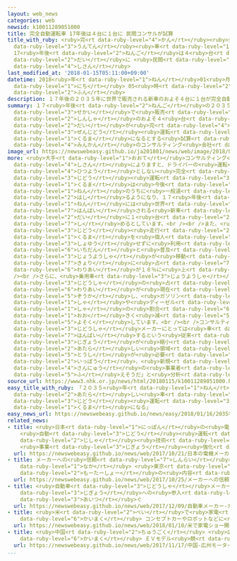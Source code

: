 ```yaml
---
layout: web_news
categories: web
newsid: k10011289051000
title: 完全自動運転車 17年後は４台に１台に 民間コンサルが試算
title_with_ruby: <ruby>完<rt data-ruby-level="4">かん</rt></ruby><ruby>全自動<rt data-ruby-level="3">ぜんじどう</rt></ruby><ruby>運転<rt
  data-ruby-level="3">うんてん</rt></ruby><ruby>車<rt data-ruby-level="1">しゃ</rt></ruby>
  17<ruby>年後<rt data-ruby-level="2">ねんご</rt></ruby>は４<ruby>台<rt data-ruby-level="2">だい</rt></ruby>に１<ruby>台<rt
  data-ruby-level="2">だい</rt></ruby>に <ruby>民間<rt data-ruby-level="4">みんかん</rt></ruby>コンサルが<ruby>試算<rt
  data-ruby-level="4">しさん</rt></ruby>
last_modified_at: '2018-01-15T05:11:00+09:00'
datetime: 2018<ruby>年<rt data-ruby-level="1">ねん</rt></ruby>01<ruby>月<rt data-ruby-level="1">がつ</rt></ruby>15<ruby>日<rt
  data-ruby-level="1">にち</rt></ruby> 05<ruby>時<rt data-ruby-level="2">じ</rt></ruby>11<ruby>分<rt
  data-ruby-level="2">ふん</rt></ruby>
description: １７年後の２０３５年に世界で販売される新車のおよそ４台に１台が完全自動運転の車になるとする試算を民間のコンサルティング会社がまとめました。
summary: １７<ruby>年後<rt data-ruby-level="2">ねんご</rt></ruby>の２０３５<ruby>年<rt data-ruby-level="1">ねん</rt></ruby>に<ruby>世界<rt
  data-ruby-level="3">せかい</rt></ruby>で<ruby>販売<rt data-ruby-level="7">はんばい</rt></ruby>される<ruby>新車<rt
  data-ruby-level="2">しんしゃ</rt></ruby>のおよそ４<ruby>台<rt data-ruby-level="2">だい</rt></ruby>に１<ruby>台<rt
  data-ruby-level="2">だい</rt></ruby>が<ruby>完<rt data-ruby-level="4">かん</rt></ruby><ruby>全自動<rt
  data-ruby-level="3">ぜんじどう</rt></ruby><ruby>運転<rt data-ruby-level="3">うんてん</rt></ruby>の<ruby>車<rt
  data-ruby-level="1">くるま</rt></ruby>になるとする<ruby>試算<rt data-ruby-level="4">しさん</rt></ruby>を<ruby>民間<rt
  data-ruby-level="4">みんかん</rt></ruby>のコンサルティング<ruby>会社<rt data-ruby-level="2">がいしゃ</rt></ruby>がまとめました。
image_url: https://newswebeasy.github.io/ja201801/news/web/image/2018/01/15/K10011289051_1801150520_1801150522_01_03.jpg
more: <ruby>大手<rt data-ruby-level="1">おおて</rt></ruby>コンサルティング<ruby>会社<rt data-ruby-level="2">がいしゃ</rt></ruby>「ボストンコンサルティング」の<ruby>試算<rt
  data-ruby-level="4">しさん</rt></ruby>によりますと、ドライバーの<ruby>運転<rt data-ruby-level="3">うんてん</rt></ruby>を<ruby>必要<rt
  data-ruby-level="4">ひつよう</rt></ruby>としない<ruby>完全<rt data-ruby-level="4">かんぜん</rt></ruby><ruby>自動<rt
  data-ruby-level="3">じどう</rt></ruby><ruby>運転<rt data-ruby-level="3">うんてん</rt></ruby>の<ruby>車<rt
  data-ruby-level="1">くるま</rt></ruby>は<ruby>今後<rt data-ruby-level="2">こんご</rt></ruby>１０<ruby>年<rt
  data-ruby-level="1">ねん</rt></ruby>のうちに<ruby>一般道<rt data-ruby-level="7">いっぱんどう</rt></ruby>を<ruby>走<rt
  data-ruby-level="2">はし</rt></ruby>るようになり、１７<ruby>年後<rt data-ruby-level="2">ねんご</rt></ruby>の２０３５<ruby>年<rt
  data-ruby-level="1">ねん</rt></ruby>には<ruby>世界<rt data-ruby-level="3">せかい</rt></ruby>で<ruby>販売<rt
  data-ruby-level="7">はんばい</rt></ruby>される<ruby>新車<rt data-ruby-level="2">しんしゃ</rt></ruby>の２３％、およそ４<ruby>台<rt
  data-ruby-level="2">だい</rt></ruby>に１<ruby>台<rt data-ruby-level="2">だい</rt></ruby>を<ruby>占<rt
  data-ruby-level="7">し</rt></ruby>めるとしています。<br /><br />また、<ruby>運転手<rt data-ruby-level="3">うんてんしゅ</rt></ruby>がいない<ruby>自動<rt
  data-ruby-level="3">じどう</rt></ruby><ruby>走行<rt data-ruby-level="2">そうこう</rt></ruby>のタクシーのほか、「カーシェア」や「ライドシェア」など、<ruby>車<rt
  data-ruby-level="1">くるま</rt></ruby>を<ruby>個人<rt data-ruby-level="5">こじん</rt></ruby>で<ruby>所有<rt
  data-ruby-level="3">しょゆう</rt></ruby>せずに<ruby>利用<rt data-ruby-level="4">りよう</rt></ruby>するサービスが<ruby>一段<rt
  data-ruby-level="6">いちだん</rt></ruby>と<ruby>普及<rt data-ruby-level="7">ふきゅう</rt></ruby>し、<ruby>乗用車<rt
  data-ruby-level="3">じょうようしゃ</rt></ruby>が<ruby>移動<rt data-ruby-level="5">いどう</rt></ruby>する<ruby>距離<rt
  data-ruby-level="7">きょり</rt></ruby>に<ruby>占<rt data-ruby-level="7">し</rt></ruby>める<ruby>割合<rt
  data-ruby-level="6">わりあい</rt></ruby>が１８％に<ruby>上<rt data-ruby-level="1">のぼ</rt></ruby>るということです。<br
  /><br />さらに、<ruby>乗用車<rt data-ruby-level="3">じょうようしゃ</rt></ruby>のうち<ruby>電気<rt data-ruby-level="2">でんき</rt></ruby><ruby>自動車<rt
  data-ruby-level="3">じどうしゃ</rt></ruby>の<ruby>占<rt data-ruby-level="7">し</rt></ruby>める<ruby>割合<rt
  data-ruby-level="6">わりあい</rt></ruby>が<ruby>現在<rt data-ruby-level="5">げんざい</rt></ruby>の１％から３０％に<ruby>増加<rt
  data-ruby-level="5">ぞうか</rt></ruby>し、<ruby>ガソリン<rt data-ruby-level="1">がそりん</rt></ruby><ruby>車<rt
  data-ruby-level="1">しゃ</rt></ruby>や<ruby>ディーゼル<rt data-ruby-level="1">でぃーぜる</rt></ruby><ruby>車<rt
  data-ruby-level="1">しゃ</rt></ruby>の<ruby>割合<rt data-ruby-level="6">わりあい</rt></ruby>が<ruby>大<rt
  data-ruby-level="1">おお</rt></ruby>きく<ruby>減<rt data-ruby-level="5">へ</rt></ruby>ると<ruby>予測<rt
  data-ruby-level="5">よそく</rt></ruby>しています。<br /><br />コンサルティング<ruby>会社<rt data-ruby-level="2">がいしゃ</rt></ruby>は、「<ruby>自動車<rt
  data-ruby-level="3">じどうしゃ</rt></ruby>メーカーにとっては<ruby>車<rt data-ruby-level="1">くるま</rt></ruby>を<ruby>販売<rt
  data-ruby-level="7">はんばい</rt></ruby>するという<ruby>従来<rt data-ruby-level="6">じゅうらい</rt></ruby>の<ruby>事業<rt
  data-ruby-level="3">じぎょう</rt></ruby>が<ruby>縮小<rt data-ruby-level="6">しゅくしょう</rt></ruby>し、<ruby>新<rt
  data-ruby-level="2">あたら</rt></ruby>しい<ruby>領域<rt data-ruby-level="6">りょういき</rt></ruby>への<ruby>投資<rt
  data-ruby-level="5">とうし</rt></ruby>が<ruby>必要<rt data-ruby-level="4">ひつよう</rt></ruby>になる<ruby>一方<rt
  data-ruby-level="2">いっぽう</rt></ruby>、<ruby>新規<rt data-ruby-level="5">しんき</rt></ruby><ruby>参入<rt
  data-ruby-level="4">さんにゅう</rt></ruby>の<ruby>事業者<rt data-ruby-level="3">じぎょうしゃ</rt></ruby>のチャンスが<ruby>増<rt
  data-ruby-level="5">ふ</rt></ruby>えそうだ」と<ruby>分析<rt data-ruby-level="7">ぶんせき</rt></ruby>しています。
source_url: https://www3.nhk.or.jp/news/html/20180115/k10011289051000.html
easy_title_with_ruby: 「２０３５<ruby>年<rt data-ruby-level="1">ねん</rt></ruby>には<ruby>新<rt
  data-ruby-level="2">あたら</rt></ruby>しい<ruby>車<rt data-ruby-level="1">くるま</rt></ruby>の２３％が<ruby>自動<rt
  data-ruby-level="3">じどう</rt></ruby><ruby>運転<rt data-ruby-level="3">うんてん</rt></ruby>の<ruby>車<rt
  data-ruby-level="1">くるま</rt></ruby>になる」
easy_news_url: https://newswebeasy.github.io/news/easy/2018/01/16/2035年には新しい車の23が自動運転の車になる
related_news:
- title: <ruby>日本<rt data-ruby-level="1">にっぽん</rt></ruby>の<ruby>電機<rt data-ruby-level="4">でんき</rt></ruby>メーカー
    <ruby>自動<rt data-ruby-level="3">じどう</rt></ruby><ruby>運転<rt data-ruby-level="3">うんてん</rt></ruby>に<ruby>自社<rt
    data-ruby-level="2">じしゃ</rt></ruby><ruby>技術<rt data-ruby-level="5">ぎじゅつ</rt></ruby>を
    <ruby>事業<rt data-ruby-level="3">じぎょう</rt></ruby><ruby>強化<rt data-ruby-level="3">きょうか</rt></ruby>
  url: https://newswebeasy.github.io/news/web/2017/10/21/日本の電機メーカー-自動運転に自社技術を-事業強化
- title: メーカーへの<ruby>信頼<rt data-ruby-level="7">しんらい</rt></ruby><ruby>揺<rt data-ruby-level="7">ゆ</rt></ruby>らぐ<ruby>中<rt
    data-ruby-level="1">なか</rt></ruby> <ruby>東京<rt data-ruby-level="2">とうきょう</rt></ruby><ruby>モーターショー<rt
    data-ruby-level="2">もーたーしょー</rt></ruby>の<ruby>内容<rt data-ruby-level="5">ないよう</rt></ruby>は
  url: https://newswebeasy.github.io/news/web/2017/10/25/メーカーへの信頼揺らぐ中-東京モーターショーの内容は
- title: <ruby>自動車<rt data-ruby-level="3">じどうしゃ</rt></ruby>メーカー カーシェアリング<ruby>事業<rt
    data-ruby-level="3">じぎょう</rt></ruby>への<ruby>参入<rt data-ruby-level="4">さんにゅう</rt></ruby><ruby>相次<rt
    data-ruby-level="3">あいつ</rt></ruby>ぐ
  url: https://newswebeasy.github.io/news/web/2017/12/09/自動車メーカー-カーシェアリング事業への参入相次ぐ
- title: <ruby>米<rt data-ruby-level="2">べい</rt></ruby>で<ruby>家電<rt data-ruby-level="2">かでん</rt></ruby>ショー<ruby>開幕<rt
    data-ruby-level="6">かいまく</rt></ruby> コンセプトカーやロボットなどに<ruby>注目<rt data-ruby-level="3">ちゅうもく</rt></ruby>
  url: https://newswebeasy.github.io/news/web/2018/01/10/米で家電ショー開幕-コンセプトカーやロボットなどに注目
- title: <ruby>中国<rt data-ruby-level="2">ちゅうごく</rt></ruby> <ruby>広州<rt data-ruby-level="3">こうしゅう</rt></ruby>モーターショー<ruby>開幕<rt
    data-ruby-level="6">かいまく</rt></ruby> ＥＶモデル<ruby>競<rt data-ruby-level="7">きそ</rt></ruby>う
  url: https://newswebeasy.github.io/news/web/2017/11/17/中国-広州モーターショー開幕-EVモデル競う
...
```

